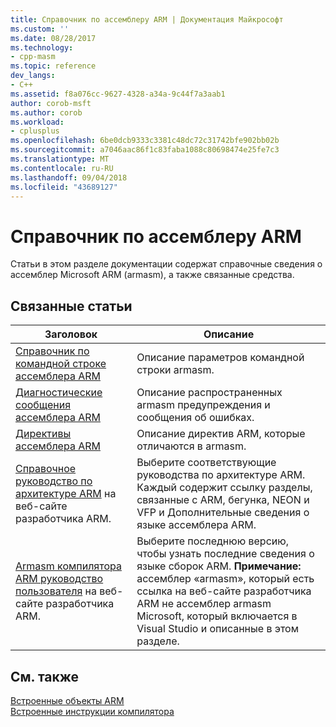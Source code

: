 ```yaml
---
title: Справочник по ассемблеру ARM | Документация Майкрософт
ms.custom: ''
ms.date: 08/28/2017
ms.technology:
- cpp-masm
ms.topic: reference
dev_langs:
- C++
ms.assetid: f8a076cc-9627-4328-a34a-9c44f7a3aab1
author: corob-msft
ms.author: corob
ms.workload:
- cplusplus
ms.openlocfilehash: 6be0dcb9333c3381c48dc72c31742bfe902bb02b
ms.sourcegitcommit: a7046aac86f1c83faba1088c80698474e25fe7c3
ms.translationtype: MT
ms.contentlocale: ru-RU
ms.lasthandoff: 09/04/2018
ms.locfileid: "43689127"
---
```

# <a name="arm-assembler-reference"></a>Справочник по ассемблеру ARM

Статьи в этом разделе документации содержат справочные сведения о ассемблер Microsoft ARM (armasm), а также связанные средства.

## <a name="related-articles"></a>Связанные статьи

|Заголовок|Описание|
|-----------|-----------------|
|[Справочник по командной строке ассемблера ARM](../../assembler/arm/arm-assembler-command-line-reference.md)|Описание параметров командной строки armasm.|
|[Диагностические сообщения ассемблера ARM](../../assembler/arm/arm-assembler-diagnostic-messages.md)|Описание распространенных armasm предупреждения и сообщения об ошибках.|
|[Директивы ассемблера ARM](../../assembler/arm/arm-assembler-directives.md)|Описание директив ARM, которые отличаются в armasm.|
|[Справочное руководство по архитектуре ARM](https://developer.arm.com/search#q=ARM%20Architecture%20Reference%20Manual) на веб-сайте разработчика ARM.|Выберите соответствующие руководства по архитектуре ARM. Каждый содержит ссылку разделы, связанные с ARM, бегунка, NEON и VFP и Дополнительные сведения о языке ассемблера ARM.|
|[Armasm компилятора ARM руководство пользователя](https://developer.arm.com/search#q=ARM%20Compiler%20armasm%20User%20Guide) на веб-сайте разработчика ARM.|Выберите последнюю версию, чтобы узнать последние сведения о языке сборок ARM. **Примечание:** ассемблер «armasm», который есть ссылка на веб-сайте разработчика ARM не ассемблер armasm Microsoft, который включается в Visual Studio и описанные в этом разделе.|

## <a name="see-also"></a>См. также

[Встроенные объекты ARM](../../intrinsics/arm-intrinsics.md)<br/>
[Встроенные инструкции компилятора](../../intrinsics/compiler-intrinsics.md)<br/>
